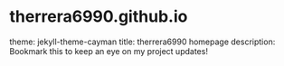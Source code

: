 # therrera6990.github.io
theme: jekyll-theme-cayman
title: therrera6990 homepage
description: Bookmark this to keep an eye on my project updates!
